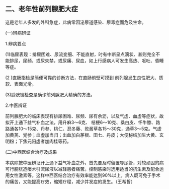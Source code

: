 ## 二、老年性前列腺肥大症  

这是老年人多发的外科急症，此病常因泌尿道感染、尿毒症而危及生命。 

 (一)辨病辨证  

 1.辨病要点 

(1)临尿表现：排尿困难、尿流变细、不能直射，时有中断呈点滴状、甚则完全不能排尿，尿频，或尿失禁，或尿痛、尿血，如上行感病人可发生高热、呕吐、昏睡等症。

  (2 )直肠指检是简便可靠的诊断方法，在直肠前壁可摸到 前列腺发生良性肥大、质软、表面光滑。

  (3)膀胱镜检查是确诊前列腺肥大精确的方法。  

  2.中医辨证 

 前列腺肥大的临床表现有排尿困难、尿频、尿有余沥，以及气虚、血虚等症状，故拟开上通下益气补血之法，用升麻3〜6克、 桔梗6〜10克、桑白皮、怀牛膝、路路通各10〜15克、丹参、桃仁、忍冬藤、败酱草各15〜30克，通草3〜5克。气虚加黄芪、党参；血虚加当归；出血加白茅根、田七、丹皮；大便秘结加生大黄、玄明粉；下焦元阳虚者加肉桂等药。

 (二)中西医结合治疗及成果  


本病除按中医辨证开上通下益气补血之外，首先要及时留置导尿管，对较顽固的病可行膀胱造瘘术引流尿液以减轻患者痛苦。控制感染时选用适当的抗生素及配合运用女性激素等。这样中西医结合治疗有效率能达到90%以上，病人既可免于手术的痛苦，又能提高疗效，缩短疗程，减少并发症的发生。（王希哲）